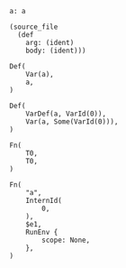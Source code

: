 ```
a: a
```

```cst
(source_file
  (def
    arg: (ident)
    body: (ident)))
```

```ast
Def(
    Var(a),
    a,
)
```

```ir
Def(
    VarDef(a, VarId(0)),
    Var(a, Some(VarId(0))),
)
```

```type
Fn(
    T0,
    T0,
)
```

```eval
Fn(
    "a",
    InternId(
        0,
    ),
    $e1,
    RunEnv {
        scope: None,
    },
)
```
